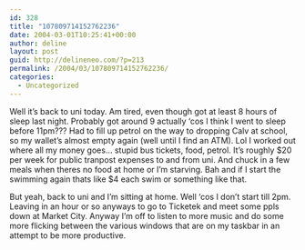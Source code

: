 ```yaml
---
id: 328
title: "107809714152762236"
date: 2004-03-01T10:25:41+00:00
author: deline
layout: post
guid: http://delineneo.com/?p=213
permalink: /2004/03/107809714152762236/
categories:
  - Uncategorized
---
```

Well it&#8217;s back to uni today. Am tired, even though got at least 8 hours of sleep last night. Probably got around 9 actually &#8216;cos I think I went to sleep before 11pm??? Had to fill up petrol on the way to dropping Calv at school, so my wallet&#8217;s almost empty again (well until I find an ATM). Lol I worked out where all my money goes&#8230; stupid bus tickets, food, petrol. It&#8217;s roughly $20 per week for public tranpost expenses to and from uni. And chuck in a few meals when theres no food at home or I&#8217;m starving. Bah and if I start the swimming again thats like $4 each swim or something like that.

But yeah, back to uni and I&#8217;m sitting at home. Well &#8216;cos I don&#8217;t start till 2pm. Leaving in an hour or so anyways to go to Ticketek and meet some ppls down at Market City. Anyway I&#8217;m off to listen to more music and do some more flicking between the various windows that are on my taskbar in an attempt to be more productive.
